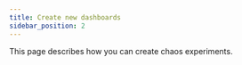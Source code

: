 ```yaml
---
title: Create new dashboards 
sidebar_position: 2
---
```


This page describes how you can create chaos experiments.

